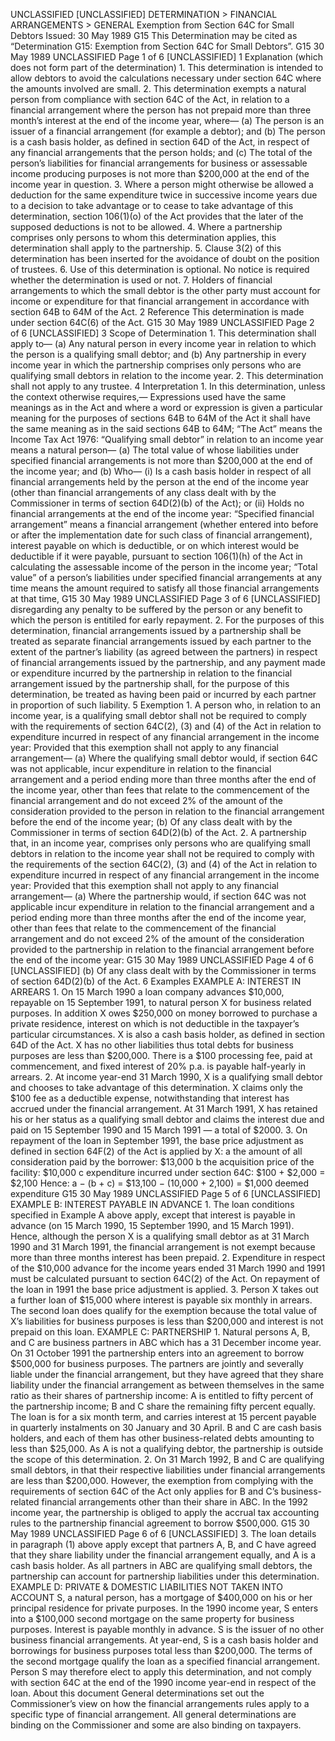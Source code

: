 UNCLASSIFIED \[UNCLASSIFIED\] DETERMINATION > FINANCIAL ARRANGEMENTS > GENERAL Exemption from Section 64C for Small Debtors Issued: 30 May 1989 G15 This Determination may be cited as “Determination G15: Exemption from Section 64C for Small Debtors”. G15 30 May 1989 UNCLASSIFIED Page 1 of 6 \[UNCLASSIFIED\] 1 Explanation (which does not form part of the determination) 1. This determination is intended to allow debtors to avoid the calculations necessary under section 64C where the amounts involved are small. 2. This determination exempts a natural person from compliance with section 64C of the Act, in relation to a financial arrangement where the person has not prepaid more than three month’s interest at the end of the income year, where— (a) The person is an issuer of a financial arrangement (for example a debtor); and (b) The person is a cash basis holder, as defined in section 64D of the Act, in respect of any financial arrangements that the person holds; and (c) The total of the person’s liabilities for financial arrangements for business or assessable income producing purposes is not more than $200,000 at the end of the income year in question. 3. Where a person might otherwise be allowed a deduction for the same expenditure twice in successive income years due to a decision to take advantage or to cease to take advantage of this determination, section 106(1)(o) of the Act provides that the later of the supposed deductions is not to be allowed. 4. Where a partnership comprises only persons to whom this determination applies, this determination shall apply to the partnership. 5. Clause 3(2) of this determination has been inserted for the avoidance of doubt on the position of trustees. 6. Use of this determination is optional. No notice is required whether the determination is used or not. 7. Holders of financial arrangements to which the small debtor is the other party must account for income or expenditure for that financial arrangement in accordance with section 64B to 64M of the Act. 2 Reference This determination is made under section 64C(6) of the Act. G15 30 May 1989 UNCLASSIFIED Page 2 of 6 \[UNCLASSIFIED\] 3 Scope of Determination 1. This determination shall apply to— (a) Any natural person in every income year in relation to which the person is a qualifying small debtor; and (b) Any partnership in every income year in which the partnership comprises only persons who are qualifying small debtors in relation to the income year. 2. This determination shall not apply to any trustee. 4 Interpretation 1. In this determination, unless the context otherwise requires,— Expressions used have the same meanings as in the Act and where a word or expression is given a particular meaning for the purposes of sections 64B to 64M of the Act it shall have the same meaning as in the said sections 64B to 64M; “The Act” means the Income Tax Act 1976: “Qualifying small debtor” in relation to an income year means a natural person— (a) The total value of whose liabilities under specified financial arrangements is not more than $200,000 at the end of the income year; and (b) Who— (i) Is a cash basis holder in respect of all financial arrangements held by the person at the end of the income year (other than financial arrangements of any class dealt with by the Commissioner in terms of section 64D(2)(b) of the Act); or (ii) Holds no financial arrangements at the end of the income year: “Specified financial arrangement” means a financial arrangement (whether entered into before or after the implementation date for such class of financial arrangement), interest payable on which is deductible, or on which interest would be deductible if it were payable, pursuant to section 106(1)(h) of the Act in calculating the assessable income of the person in the income year; “Total value” of a person’s liabilities under specified financial arrangements at any time means the amount required to satisfy all those financial arrangements at that time, G15 30 May 1989 UNCLASSIFIED Page 3 of 6 \[UNCLASSIFIED\] disregarding any penalty to be suffered by the person or any benefit to which the person is entitiled for early repayment. 2. For the purposes of this determination, financial arrangements issued by a partnership shall be treated as separate financial arrangements issued by each partner to the extent of the partner’s liability (as agreed between the partners) in respect of financial arrangements issued by the partnership, and any payment made or expenditure incurred by the partnership in relation to the financial arrangement issued by the partnership shall, for the purpose of this determination, be treated as having been paid or incurred by each partner in proportion of such liability. 5 Exemption 1. A person who, in relation to an income year, is a qualifying small debtor shall not be required to comply with the requirements of section 64C(2), (3) and (4) of the Act in relation to expenditure incurred in respect of any financial arrangement in the income year: Provided that this exemption shall not apply to any financial arrangement— (a) Where the qualifying small debtor would, if section 64C was not applicable, incur expenditure in relation to the financial arrangement and a period ending more than three months after the end of the income year, other than fees that relate to the commencement of the financial arrangement and do not exceed 2% of the amount of the consideration provided to the person in relation to the financial arrangement before the end of the income year; (b) Of any class dealt with by the Commissioner in terms of section 64D(2)(b) of the Act. 2. A partnership that, in an income year, comprises only persons who are qualifying small debtors in relation to the income year shall not be required to comply with the requirements of the section 64C(2), (3) and (4) of the Act in relation to expenditure incurred in respect of any financial arrangement in the income year: Provided that this exemption shall not apply to any financial arrangement— (a) Where the partnership would, if section 64C was not applicable incur expenditure in relation to the financial arrangement and a period ending more than three months after the end of the income year, other than fees that relate to the commencement of the financial arrangement and do not exceed 2% of the amount of the consideration provided to the partnership in relation to the financial arrangement before the end of the income year: G15 30 May 1989 UNCLASSIFIED Page 4 of 6 \[UNCLASSIFIED\] (b) Of any class dealt with by the Commissioner in terms of section 64D(2)(b) of the Act. 6 Examples EXAMPLE A: INTEREST IN ARREARS 1. On 15 March 1990 a loan company advances $10,000, repayable on 15 September 1991, to natural person X for business related purposes. In addition X owes $250,000 on money borrowed to purchase a private residence, interest on which is not deductible in the taxpayer’s particular circumstances. X is also a cash basis holder, as defined in section 64D of the Act. X has no other liabilities thus total debts for business purposes are less than $200,000. There is a $100 processing fee, paid at commencement, and fixed interest of 20% p.a. is payable half-yearly in arrears. 2. At income year-end 31 March 1990, X is a qualifying small debtor and chooses to take advantage of this determination. X claims only the $100 fee as a deductible expense, notwithstanding that interest has accrued under the financial arrangement. At 31 March 1991, X has retained his or her status as a qualifying small debtor and claims the interest due and paid on 15 September 1990 and 15 March 1991 — a total of $2000. 3. On repayment of the loan in September 1991, the base price adjustment as defined in section 64F(2) of the Act is applied by X: a the amount of all consideration paid by the borrower: $13,000 b the acquisition price of the facility: $10,000 c expenditure incurred under section 64C: $100 + $2,000 = $2,100 Hence: a − (b + c) = $13,100 − (10,000 + 2,100) = $1,000 deemed expenditure G15 30 May 1989 UNCLASSIFIED Page 5 of 6 \[UNCLASSIFIED\] EXAMPLE B: INTEREST PAYABLE IN ADVANCE 1. The loan conditions specified in Example A above apply, except that interest is payable in advance (on 15 March 1990, 15 September 1990, and 15 March 1991). Hence, although the person X is a qualifying small debtor as at 31 March 1990 and 31 March 1991, the financial arrangement is not exempt because more than three months interest has been prepaid. 2. Expenditure in respect of the $10,000 advance for the income years ended 31 March 1990 and 1991 must be calculated pursuant to section 64C(2) of the Act. On repayment of the loan in 1991 the base price adjustment is applied. 3. Person X takes out a further loan of $15,000 where interest is payable six monthly in arrears. The second loan does qualify for the exemption because the total value of X’s liabilities for business purposes is less than $200,000 and interest is not prepaid on this loan. EXAMPLE C: PARTNERSHIP 1. Natural persons A, B, and C are business partners in ABC which has a 31 December income year. On 31 October 1991 the partnership enters into an agreement to borrow $500,000 for business purposes. The partners are jointly and severally liable under the financial arrangement, but they have agreed that they share liability under the financial arrangement as between themselves in the same ratio as their shares of partnership income: A is entitled to fifty percent of the partnership income; B and C share the remaining fifty percent equally. The loan is for a six month term, and carries interest at 15 percent payable in quarterly instalments on 30 January and 30 April. B and C are cash basis holders, and each of them has other business-related debts amounting to less than $25,000. As A is not a qualifying debtor, the partnership is outside the scope of this determination. 2. On 31 March 1992, B and C are qualifying small debtors, in that their respective liabilities under financial arrangements are less than $200,000. However, the exemption from complying with the requirements of section 64C of the Act only applies for B and C’s business-related financial arrangements other than their share in ABC. In the 1992 income year, the partnership is obliged to apply the accrual tax accounting rules to the partnership financial agreement to borrow $500,000. G15 30 May 1989 UNCLASSIFIED Page 6 of 6 \[UNCLASSIFIED\] 3. The loan details in paragraph (1) above apply except that partners A, B, and C have agreed that they share liability under the financial arrangement equally, and A is a cash basis holder. As all partners in ABC are qualifying small debtors, the partnership can account for partnership liabilities under this determination. EXAMPLE D: PRIVATE & DOMESTIC LIABILITIES NOT TAKEN INTO ACCOUNT S, a natural person, has a mortgage of $400,000 on his or her principal residence for private purposes. In the 1990 income year, S enters into a $100,000 second mortgage on the same property for business purposes. Interest is payable monthly in advance. S is the issuer of no other business financial arrangements. At year-end, S is a cash basis holder and borrowings for business purposes total less than $200,000. The terms of the second mortgage qualify the loan as a specified financial arrangement. Person S may therefore elect to apply this determination, and not comply with section 64C at the end of the 1990 income year-end in respect of the loan. About this document General determinations set out the Commissioner’s view on how the financial arrangements rules apply to a specific type of financial arrangement. All general determinations are binding on the Commissioner and some are also binding on taxpayers.